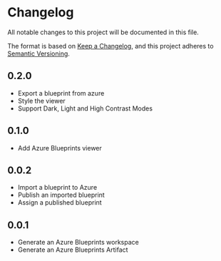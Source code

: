 # Changelog
All notable changes to this project will be documented in this file.

The format is based on [Keep a Changelog](https://keepachangelog.com/en/1.0.0/),
and this project adheres to [Semantic Versioning](https://semver.org/spec/v2.0.0.html).

## 0.2.0

- Export a blueprint from azure
- Style the viewer
- Support Dark, Light and High Contrast Modes

## 0.1.0

- Add Azure Blueprints viewer

## 0.0.2

- Import a blueprint to Azure
- Publish an imported blueprint
- Assign a published blueprint

## 0.0.1

- Generate an Azure Blueprints workspace
- Generate an Azure Blueprints Artifact
